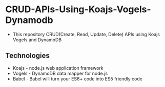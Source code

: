 # CRUD-APIs-Using-Koajs-Vogels-Dynamodb

* This repository CRUD(Create, Read, Update, Delete) APIs using Koajs Vogels and DynamoDB

## Technologies

* Koajs - node.js web application framework
* Vogels - DynamoDB data mapper for node.js
* Babel - Babel will turn your ES6+ code into ES5 friendly code
